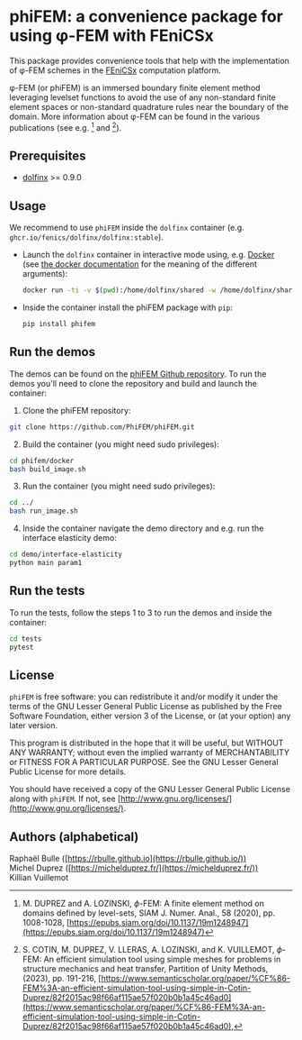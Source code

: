 # phiFEM: a convenience package for using φ-FEM with FEniCSx

This package provides convenience tools that help with the implementation of φ-FEM schemes in the [FEniCSx](https://fenicsproject.org/) computation platform.

φ-FEM (or phiFEM) is an immersed boundary finite element method leveraging levelset functions to avoid the use of any non-standard finite element spaces or non-standard quadrature rules near the boundary of the domain.
More information about φ-FEM can be found in the various publications (see e.g. [^1] and [^2]).

[^1]: M. DUPREZ and A. LOZINSKI, $\phi$-FEM: A finite element method on domains defined by level-sets, SIAM J. Numer. Anal., 58 (2020), pp. 1008-1028, [https://epubs.siam.org/doi/10.1137/19m1248947](https://epubs.siam.org/doi/10.1137/19m1248947)  
[^2]: S. COTIN, M. DUPREZ, V. LLERAS, A. LOZINSKI, and K. VUILLEMOT, $\phi$-FEM: An efficient simulation tool using simple meshes for problems in structure mechanics and heat transfer, Partition of Unity Methods, (2023), pp. 191-216, [https://www.semanticscholar.org/paper/%CF%86-FEM%3A-an-efficient-simulation-tool-using-simple-in-Cotin-Duprez/82f2015ac98f66af115ae57f020b0b1a45c46ad0](https://www.semanticscholar.org/paper/%CF%86-FEM%3A-an-efficient-simulation-tool-using-simple-in-Cotin-Duprez/82f2015ac98f66af115ae57f020b0b1a45c46ad0),

## Prerequisites

- [dolfinx](https://github.com/FEniCS/dolfinx) >= 0.9.0

## Usage

We recommend to use `phiFEM` inside the `dolfinx` container (e.g. `ghcr.io/fenics/dolfinx/dolfinx:stable`).

- Launch the `dolfinx` container in interactive mode using, e.g. [Docker](https://www.docker.com/) (see [the docker documentation](https://docs.docker.com/reference/cli/docker/container/run/) for the meaning of the different arguments):  
  ```bash
  docker run -ti -v $(pwd):/home/dolfinx/shared -w /home/dolfinx/shared dolfinx/dolfinx:stable
  ```
- Inside the container install the phiFEM package with `pip`:  
  ```bash
  pip install phifem
  ``` 

## Run the demos

The demos can be found on the [phiFEM Github repository](https://github.com/PhiFEM/phiFEM).
To run the demos you'll need to clone the repository and build and launch the container:

1) Clone the phiFEM repository:
  
  ```bash
  git clone https://github.com/PhiFEM/phiFEM.git
  ```

2) Build the container (you might need sudo privileges):

  ```bash
  cd phifem/docker
  bash build_image.sh
  ```

3) Run the container (you might need sudo privileges):

  ```bash
  cd ../
  bash run_image.sh
  ```

4) Inside the container navigate the demo directory and e.g. run the interface elasticity demo:

  ```bash
  cd demo/interface-elasticity
  python main param1
  ```

## Run the tests

To run the tests, follow the steps 1 to 3 to run the demos and inside the container:

```bash
cd tests
pytest
```

## License

`phiFEM` is free software: you can redistribute it and/or modify it under the terms of the GNU Lesser General Public License as published by the Free Software Foundation, either version 3 of the License, or (at your option) any later version.

This program is distributed in the hope that it will be useful, but WITHOUT ANY WARRANTY; without even the implied warranty of MERCHANTABILITY or FITNESS FOR A PARTICULAR PURPOSE. See the GNU Lesser General Public License for more details.

You should have received a copy of the GNU Lesser General Public License along with `phiFEM`. If not, see [http://www.gnu.org/licenses/](http://www.gnu.org/licenses/).

## Authors (alphabetical)

Raphaël Bulle ([https://rbulle.github.io](https://rbulle.github.io/))  
Michel Duprez ([https://michelduprez.fr/](https://michelduprez.fr/))  
Killian Vuillemot
